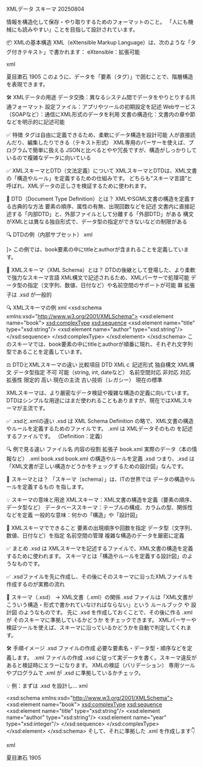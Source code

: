 XMLデータ スキーマ 20250804

情報を構造化して保存・やり取りするためのフォーマットのこと。
「人にも機械にも読みやすい」ことを目指して設計されています。

📦 XMLの基本構造
XML（eXtensible Markup Language）は、次のような「タグ付きテキスト」で書かれます：
eXtensible：拡張可能

xml
<book>
  <title>吾輩は猫である</title>
  <author>夏目漱石</author>
  <year>1905</year>
</book>
このように、データを「要素（タグ）」で囲むことで、階層構造を表現できます。

🛠 XMLデータの用途
データ交換：異なるシステム間でデータをやりとりする共通フォーマット
設定ファイル：アプリやツールの初期設定を記述
Webサービス（SOAPなど）：通信にXML形式のデータを利用
文書の構造化：文書内の章や節などを明示的に記述可能

✅ 特徴
タグは自由に定義できるため、柔軟にデータ構造を設計可能
人が直接読んだり、編集したりできる（テキスト形式）
XML専用のパーサーを使えば、プログラムで簡単に扱える
JSONと比べるとやや冗長ですが、構造がしっかりしているので複雑なデータに向いている

✅ XMLスキーマとDTD（文法定義）について
XMLスキーマとDTDは、XML文書の「構造やルール」を定義するための仕組みです。
どちらも“スキーマ言語”と呼ばれ、XMLデータの正しさを検証するために使われます。

🧾 DTD（Document Type Definition）とは？
XMLやSGML文書の構造を定義する古典的な方法
要素の順序、属性の有無、出現回数などを記述
文書内に直接記述する「内部DTD」と、外部ファイルとして分離する「外部DTD」がある
構文がXMLとは異なる独自形式で、データ型の指定ができないなどの制限がある

🔍 DTDの例（内部サブセット）
xml
<!DOCTYPE book [
  <!ELEMENT book (title, author)>
  <!ELEMENT title (#PCDATA)>
  <!ELEMENT author (#PCDATA)>
]>
この例では、book要素の中にtitleとauthorが含まれることを定義しています。

📐 XMLスキーマ（XML Schema）とは？
DTDの後継として登場した、より柔軟で強力なスキーマ言語
XML構文で記述されるため、XMLパーサーで処理可能
データ型の指定（文字列、数値、日付など）や名前空間のサポートが可能
🟥 拡張子は .xsd が一般的

🔍 XMLスキーマの例
xml
<xsd:schema xmlns:xsd="http://www.w3.org/2001/XMLSchema">
  <xsd:element name="book">
    <xsd:complexType>
      <xsd:sequence>
        <xsd:element name="title" type="xsd:string"/>
        <xsd:element name="author" type="xsd:string"/>
      </xsd:sequence>
    </xsd:complexType>
  </xsd:element>
</xsd:schema>
このスキーマでは、book要素の中にtitleとauthorが順番に現れ、それぞれ文字列型であることを定義しています。

⚖️ DTDとXMLスキーマの違い
比較項目	    DTD	                  XMLｃ
記述形式	    独自構文	           XML構文
データ型指定	不可	               可能（string, int, dateなど）
名前空間対応	非対応	               対応
拡張性	        限定的	              高い
現在の主流	    古い技術（レガシー）	現在の標準

XMLスキーマは、より厳密なデータ検証や複雑な構造の定義に向いています。
DTDはシンプルな用途にはまだ使われることもありますが、現在ではXMLスキーマが主流です。

✅ .xsdと.xmlの違い
.xsd は XML Schema Definition の略で、XML文書の構造やルールを定義するためのファイルです。
.xml は XMLデータそのもの を記述するファイルです。
（Definition：定義）

🔍 例で見る違い
ファイル名	内容の役割	                    拡張子
book.xml	実際のデータ（本の情報など）	 .xml
book.xsd	book.xml の構造やルールを定義	.xsd
つまり、.xsd は「XML文書が正しい構造かどうかをチェックするための設計図」なんです。

🧠 スキーマとは？
「スキーマ（schema）」は、ITの世界では データの構造やルールを定義するもの を指します。

💡 スキーマの意味と用途
XMLスキーマ：XML文書の構造を定義（要素の順序、データ型など）
データベーススキーマ：テーブルの構成、カラムの型、関係性などを定義
一般的な意味：何かの「構造」や「設計図」

🔧 XMLスキーマでできること
要素の出現順序や回数を指定
データ型（文字列、数値、日付など）を指定
名前空間の管理
複雑な構造のデータを厳密に定義

✅ まとめ
.xsd は XMLスキーマを記述するファイルで、XML文書の構造を定義するために使われます。
スキーマとは「構造やルールを定義する設計図」のようなものです。

✅ .xsdファイルを先に作成し、その後にそのスキーマに沿ったXMLファイルを作成するのが実務の流れ

🔗 スキーマ（.xsd） → XML文書（.xml）の関係
.xsd ファイルは「XML文書がこういう構造・形式で書かれていなければならない」という ルールブック や 設計図 のようなものです。
先に .xsd を作成しておくことで、その後に作る .xml が そのスキーマに準拠しているかどうか をチェックできます。
XMLパーサーや検証ツールを使えば、スキーマに沿っているかどうかを自動で判定してくれます。

🛠 手順イメージ
.xsd ファイルの作成 必要な要素名・データ型・順序などを定義します。
.xml ファイルの作成 .xsd に従って実データを書く。スキーマ違反があると検証時にエラーになります。
XMLの検証（バリデーション） 専用ツールやプログラムで .xml が .xsd に準拠しているかチェック。

💡 例：まずは .xsd を設計し...
xml
<!-- book.xsd -->
<xsd:schema xmlns:xsd="http://www.w3.org/2001/XMLSchema">
  <xsd:element name="book">
    <xsd:complexType>
      <xsd:sequence>
        <xsd:element name="title" type="xsd:string"/>
        <xsd:element name="author" type="xsd:string"/>
        <xsd:element name="year" type="xsd:integer"/>
      </xsd:sequence>
    </xsd:complexType>
  </xsd:element>
</xsd:schema>
そして、それに準拠した .xml を作成します👇

xml
<!-- book.xml -->
<?xml version="1.0" encoding="UTF-8"?>
<book xmlns:xsi="http://www.w3.org/2001/XMLSchema-instance"
      xsi:noNamespaceSchemaLocation="book.xsd">
  <title>吾輩は猫である</title>
  <author>夏目漱石</author>
  <year>1905</year>
</book>